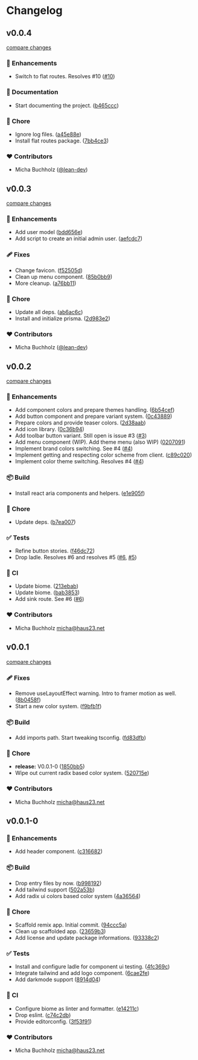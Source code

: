 # Changelog


## v0.0.4

[compare changes](https://github.com/haus23/runde-tips/compare/v0.0.3...v0.0.4)

### 🚀 Enhancements

- Switch to flat routes. Resolves #10 ([#10](https://github.com/haus23/runde-tips/issues/10))

### 📖 Documentation

- Start documenting the project. ([b465ccc](https://github.com/haus23/runde-tips/commit/b465ccc))

### 🏡 Chore

- Ignore log files. ([a45e88e](https://github.com/haus23/runde-tips/commit/a45e88e))
- Install flat routes package. ([7bb4ce3](https://github.com/haus23/runde-tips/commit/7bb4ce3))

### ❤️ Contributors

- Micha Buchholz ([@lean-dev](http://github.com/lean-dev))

## v0.0.3

[compare changes](https://github.com/haus23/runde-tips/compare/v0.0.2...v0.0.3)

### 🚀 Enhancements

- Add user model ([bdd656e](https://github.com/haus23/runde-tips/commit/bdd656e))
- Add script to create an initial admin user. ([aefcdc7](https://github.com/haus23/runde-tips/commit/aefcdc7))

### 🩹 Fixes

- Change favicon. ([f52505d](https://github.com/haus23/runde-tips/commit/f52505d))
- Clean up menu component. ([85b0bb9](https://github.com/haus23/runde-tips/commit/85b0bb9))
- More cleanup. ([a76bb11](https://github.com/haus23/runde-tips/commit/a76bb11))

### 🏡 Chore

- Update all deps. ([ab6ac6c](https://github.com/haus23/runde-tips/commit/ab6ac6c))
- Install and initialize prisma. ([2d983e2](https://github.com/haus23/runde-tips/commit/2d983e2))

### ❤️ Contributors

- Micha Buchholz ([@lean-dev](http://github.com/lean-dev))

## v0.0.2

[compare changes](https://github.com/haus23/runde-tips/compare/v0.0.1...v0.0.2)

### 🚀 Enhancements

- Add component colors and prepare themes handling. ([6b54cef](https://github.com/haus23/runde-tips/commit/6b54cef))
- Add button component and prepare variant system. ([0c43889](https://github.com/haus23/runde-tips/commit/0c43889))
- Prepare colors and provide teaser colors. ([2d38aab](https://github.com/haus23/runde-tips/commit/2d38aab))
- Add icon library. ([0c36b94](https://github.com/haus23/runde-tips/commit/0c36b94))
- Add toolbar button variant. Still open is issue #3 ([#3](https://github.com/haus23/runde-tips/issues/3))
- Add menu component (WIP). Add theme menu (also WIP) ([0207091](https://github.com/haus23/runde-tips/commit/0207091))
- Implement brand colors switching. See #4 ([#4](https://github.com/haus23/runde-tips/issues/4))
- Implement getting and respecting color scheme from client. ([c89c020](https://github.com/haus23/runde-tips/commit/c89c020))
- Implement color theme switching. Resolves #4 ([#4](https://github.com/haus23/runde-tips/issues/4))

### 📦 Build

- Install react aria components and helpers. ([e1e905f](https://github.com/haus23/runde-tips/commit/e1e905f))

### 🏡 Chore

- Update deps. ([b7ea007](https://github.com/haus23/runde-tips/commit/b7ea007))

### ✅ Tests

- Refine button stories. ([f46dc72](https://github.com/haus23/runde-tips/commit/f46dc72))
- Drop ladle. Resolves #6 and resolves #5 ([#6](https://github.com/haus23/runde-tips/issues/6), [#5](https://github.com/haus23/runde-tips/issues/5))

### 🤖 CI

- Update biome. ([213ebab](https://github.com/haus23/runde-tips/commit/213ebab))
- Update biome. ([bab3853](https://github.com/haus23/runde-tips/commit/bab3853))
- Add sink route. See #6 ([#6](https://github.com/haus23/runde-tips/issues/6))

### ❤️ Contributors

- Micha Buchholz <micha@haus23.net>

## v0.0.1

[compare changes](https://github.com/haus23/runde-tips/compare/v0.0.1-0...v0.0.1)

### 🩹 Fixes

- Remove useLayoutEffect warning. Intro to framer motion as well. ([8b0458f](https://github.com/haus23/runde-tips/commit/8b0458f))
- Start a new color system. ([f9bfb1f](https://github.com/haus23/runde-tips/commit/f9bfb1f))

### 📦 Build

- Add imports path. Start tweaking tsconfig. ([fd83dfb](https://github.com/haus23/runde-tips/commit/fd83dfb))

### 🏡 Chore

- **release:** V0.0.1-0 ([1850bb5](https://github.com/haus23/runde-tips/commit/1850bb5))
- Wipe out current radix based color system. ([520715e](https://github.com/haus23/runde-tips/commit/520715e))

### ❤️ Contributors

- Micha Buchholz <micha@haus23.net>

## v0.0.1-0


### 🚀 Enhancements

- Add header component. ([c316682](https://github.com/haus23/runde-tips/commit/c316682))

### 📦 Build

- Drop entry files by now. ([b998192](https://github.com/haus23/runde-tips/commit/b998192))
- Add tailwind support ([502a53b](https://github.com/haus23/runde-tips/commit/502a53b))
- Add radix ui colors based color system ([4a36564](https://github.com/haus23/runde-tips/commit/4a36564))

### 🏡 Chore

- Scaffold remix app. Initial commit. ([94ccc5a](https://github.com/haus23/runde-tips/commit/94ccc5a))
- Clean up scaffolded app. ([23659b3](https://github.com/haus23/runde-tips/commit/23659b3))
- Add license and update package informations. ([93338c2](https://github.com/haus23/runde-tips/commit/93338c2))

### ✅ Tests

- Install and configure ladle for component ui testing. ([4fc369c](https://github.com/haus23/runde-tips/commit/4fc369c))
- Integrate tailwind and add logo component. ([6cae2fe](https://github.com/haus23/runde-tips/commit/6cae2fe))
- Add darkmode support ([8914d04](https://github.com/haus23/runde-tips/commit/8914d04))

### 🤖 CI

- Configure biome as linter and formatter. ([e14211c](https://github.com/haus23/runde-tips/commit/e14211c))
- Drop eslint. ([c74c2db](https://github.com/haus23/runde-tips/commit/c74c2db))
- Provide editorconfig. ([3f53f91](https://github.com/haus23/runde-tips/commit/3f53f91))

### ❤️ Contributors

- Micha Buchholz <micha@haus23.net>

